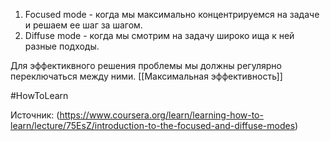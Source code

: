 1. Focused mode - когда мы максимально концентрируемся на задаче и решаем ее шаг за шагом.
2. Diffuse mode - когда мы смотрим на задачу широко ища к ней разные подходы.

Для эффектиквного решения проблемы мы должны регулярно переключаться между ними. [[Максимальная эффективность]]


#HowToLearn

Источник: (https://www.coursera.org/learn/learning-how-to-learn/lecture/75EsZ/introduction-to-the-focused-and-diffuse-modes)